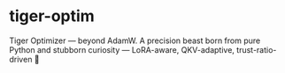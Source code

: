 # tiger-optim
Tiger Optimizer — beyond AdamW. A precision beast born from pure Python and stubborn curiosity — LoRA-aware, QKV-adaptive, trust-ratio-driven 🐅
